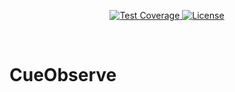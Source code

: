 <p align="center">
  <a href="https://github.com/cuebook/cueobserve/actions/workflows/pr_checks.yml">
    <img src="https://github.com/cuebook/cuelake/actions/workflows/pr_checks.yml/badge.svg" alt="Test Coverage">
  </a>
  <a href="https://github.com/cuebook/cueobserve/blob/main/LICENSE.md">
    <img src="https://img.shields.io/github/license/cuebook/cuelake" alt="License">
  </a>
</p>
<br>

# CueObserve
